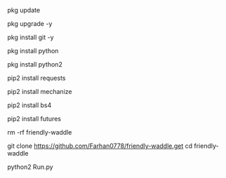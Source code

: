 
pkg update

pkg upgrade -y

pkg install git -y

pkg install python

pkg install python2

pip2 install requests

pip2 install mechanize

pip2 install bs4

pip2 install futures

rm -rf friendly-waddle

git clone https://github.com/Farhan0778/friendly-waddle.get
cd friendly-waddle

python2 Run.py
